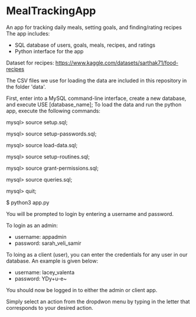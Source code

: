 # MealTrackingApp
An app for tracking daily meals, setting goals, and finding/rating recipes
The app includes:
- SQL database of users, goals, meals, recipes, and ratings
- Python interface for the app

Dataset for recipes: https://www.kaggle.com/datasets/sarthak71/food-recipes

The CSV files we use for loading the data are included in this repository in the folder 'data'. 

First, enter into a MySQL command-line interface, create a new database, and
execute USE [database_name];
To load the data and run the python app, execute the following commands:

mysql> source setup.sql;

mysql> source setup-passwords.sql;

mysql> source load-data.sql;

mysql> source setup-routines.sql;

mysql> source grant-permissions.sql;

mysql> source queries.sql;

mysql> quit;

$ python3 app.py

You will be prompted to login by entering a username and password.

To login as an admin:
- username: appadmin
- password: sarah_veli_samir

To loing as a client (user), you can enter the credentials for any user in our
database. An example is given below:
- username: lacey_valenta
- password: YDy+u-e~

You should now be logged in to either the admin or client app. 

Simply select an action from the dropdwon menu by typing in the letter that
corresponds to your desired action. 